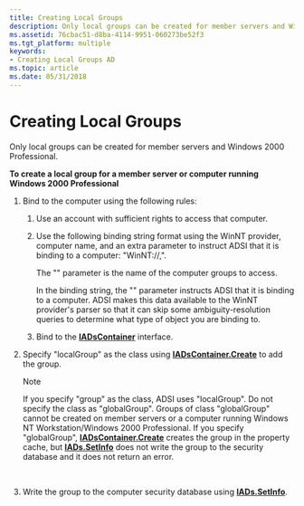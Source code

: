 ```yaml
---
title: Creating Local Groups
description: Only local groups can be created for member servers and Windows 2000 Professional.
ms.assetid: 76cbac51-d8ba-4114-9951-060273be52f3
ms.tgt_platform: multiple
keywords:
- Creating Local Groups AD
ms.topic: article
ms.date: 05/31/2018
---
```


# Creating Local Groups

Only local groups can be created for member servers and Windows 2000 Professional.

**To create a local group for a member server or computer running Windows 2000 Professional**

1.  Bind to the computer using the following rules:
    1.  Use an account with sufficient rights to access that computer.
    2.  Use the following binding string format using the WinNT provider, computer name, and an extra parameter to instruct ADSI that it is binding to a computer: "WinNT://<computer name>,<computer>".

        The "<computer name>" parameter is the name of the computer groups to access.

        In the binding string, the "<computer>" parameter instructs ADSI that it is binding to a computer. ADSI makes this data available to the WinNT provider's parser so that it can skip some ambiguity-resolution queries to determine what type of object you are binding to.

    3.  Bind to the [**IADsContainer**](https://docs.microsoft.com/windows/desktop/api/iads/nn-iads-iadscontainer) interface.

2.  Specify "localGroup" as the class using [**IADsContainer.Create**](https://docs.microsoft.com/windows/desktop/api/iads/nf-iads-iadscontainer-create) to add the group.
    > [!Note]  
    > If you specify "group" as the class, ADSI uses "localGroup". Do not specify the class as "globalGroup". Groups of class "globalGroup" cannot be created on member servers or a computer running Windows NT Workstation/Windows 2000 Professional. If you specify "globalGroup", [**IADsContainer.Create**](https://docs.microsoft.com/windows/desktop/api/iads/nf-iads-iadscontainer-create) creates the group in the property cache, but [**IADs.SetInfo**](https://docs.microsoft.com/windows/desktop/api/iads/nf-iads-iads-setinfo) does not write the group to the security database and it does not return an error.

     

3.  Write the group to the computer security database using [**IADs.SetInfo**](https://docs.microsoft.com/windows/desktop/api/iads/nf-iads-iads-setinfo).

 

 




